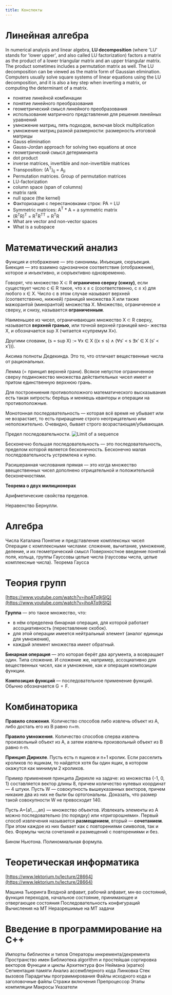 ```yaml
---
title: Конспекты
---
```

# Линейная алгебра

In numerical analysis and linear algebra, **LU decomposition** (where 'LU' stands for 'lower upper', and also called LU factorization) factors a matrix as the product of a lower triangular matrix and an upper triangular matrix. The product sometimes includes a permutation matrix as well. The LU decomposition can be viewed as the matrix form of Gaussian elimination. Computers usually solve square systems of linear equations using the LU decomposition, and it is also a key step when inverting a matrix, or computing the determinant of a matrix.

- понятие линейной комбинации
- понятие линейного преобразования
- геометрический смысл линейного преобразования
- использование матричного представления для решения линейных уравнений
- умножение матриц, пять подходов, включая block multiplication
- умножение матриц разной размерности: размерность итоговой матрицы
- Gauss elimination
- Gauss-Jordan approach for solving two equations at once
- геометрический смысл детерминанта
- dot product
- inverse matrices, invertible and non-invertible matrices
- Transposition: (A<sup>T</sup>)<sub>ij</sub> = A<sub>ji</sub>
- Permutation matrices. Group of permutation matrices
- LU-factorization
- column space (span of columns)
- matrix rank
- null space (the kernel)
- Факторизация с перестановками строк: PA = LU
- Symmetric matrices: A<sup>T</sup> * A = a symmetric matrix
- (R<sup>T</sup>R)<sup>T</sup> = R<sup>T</sup>R<sup>TT</sup> = R<sup>T</sup>R
- What are vector and non-vector spaces
- What is a subspace

# Математический анализ
Функция и отображение — это синонимы. Инъекция, сюръекция. Биекция — это взаимно однозначное соответствие (отображение), которое и инъективно, и сюръективно одновременно.

Говорят, что множество X ⊂ R **ограничено сверху (снизу)**, если существует число c ∈ R такое, что x ≤ c (соответственно, c ≤ x) для
любого x ∈ X. Число c в этом случае называют верхней (соответственно, нижней) границей множества X или также мажорантой
(минорантой) множества X. Множество, ограниченное и сверху, и снизу, называется **ограниченным**.

Наименьшее из чисел, ограничивающих множество X ⊂ R сверху, называется **верхней гранью**, или точной верхней границей мно-
жества X, и обозначается sup X (читается «супремум X»). 

Другими словами,
(s = sup X) := ∀x ∈ X ((x ≤ s) ∧ (∀s′ < s ∃x′ ∈ X (s′ < x′))).

Аксима полноты Дедекинда. Это то, что отличает вещественные числа от рациональных.

Лемма (= принцип верхней грани). Всякое непустое ограниченное сверху подмножество множества действительных чисел имеет и притом единственную верхнюю грань.

Для построениения противоположного математического высказывания есть такая хитрость: берёшь и меняешь кванторы и операции на противоположные.

Монотонная последовательность — которая всё время не убывает или не возрастает, то есть приращение строго неотрицательно или неположительно. Очевидно, бывает строго возрастающая/убывающая.

Предел последовательности. 
![Limit of a sequence](https://wikimedia.org/api/rest_v1/media/math/render/svg/0af1ef188447bee409412e68fb5a6aa790c3869b) 

Бесконечно большая последовательность — это последовательность, пределом которой является бесконечность. Бесконечно малая последовательность устремлена к нулю.

Расишеранная числования прямая — это когда множество ввещественных чисел дополнено отрицательной и положительной бесконечностями.

**Теорема о двух милиционерах**

Арифметические свойства пределов. 

Неравенство Бернулли. 

# Алгебра

Числа Каталана
Понятие и представление комплексных чисел
Операции с комплексными числами: сложение, вычитание, умножение, деление, и их геометрический смысл
Поверхностное введение понятий поля, кольца, группы
Гауссовы целые числа (гауссовы числа, целые комплексные числа). Теорема Гаусса

# Теория групп

[https://www.youtube.com/watch?v=ihoATq9jSlQ](https://www.youtube.com/watch?v=ihoATq9jSlQ)

**Группа** — это такое множество, что:
- в нём определена бинарная операция, для которой работает ассоциативность (переставление скобок).
- для этой операции имеется нейтральный элемент (аналог единицы для умножения), 
- каждый элемент множества имеет обратный. 

**Бинарная операция** — это которая берёт два аргумента, а возвращает один. Типа сложение. И сложение же, например, ассоциативно для вещественных чисел, как и умножение, как и операция композиции функции. 

**Композиция функций** — последовательное применение функций. Обычно обозначается G &#9900; F.

# Комбинаторика

**Правило сложения**. Количество способов либо извлечь объект из A, либо достать его из B равно n+m.

**Правило умножения**. Количество способов сперва извлечь произвольный объект из A, а затем извлечь произвольный объект из B равно n⋅m.

**Принцип Дирихле**. Пусть есть n ящиков и n+1 кролик. Если расселить кроликов по ящикам, то найдется хотя бы один ящик, в котором окажутся как минимум 2 кроликов.

Пример применения принципа Дирихле на задаче: из множества {-1, 0, 1} составляется вектор длины 8, причем количество нулевых координат — 4 штуки. Пусть W — совокупность вышеуказанных векторов, причем никакие два из них не были бы ортогональны. Доказать, что размер такой совокупности W не превосходит 140.

Пусть A={a1,…,an} — множество объектов. Извлекать элементы из A можно последовательно (по порядку) или «пригорошнями». Первый способ извлечения называется **размещением**, вторый — **сочетанием**. При этом каждое из них бывает как с повторениями символов, так и без.
Формулы числа сочетаний и размещений с повторениями и без.

Бином Ньютона. Полиномиальная формула.

# Теоретическая информатика

[https://www.lektorium.tv/lecture/28664](https://www.lektorium.tv/lecture/28664)

Машина Тьюринга
Входной алфавит, рабочий алфавит, мн-во состояний, функция переходов, начальное состояние, принимающее и отвергающее состояния
Последовательность конфигураций
Вычисления на МТ
Неразрешимые на МТ задачи

# Введение в программирование на С++

Импорты библиотек и типов
Операторы инкремента/декремента
Пространство имен
Библиотека algorithm и простейшая сортировка векторов
Функции и циклы
Архитектура фон Неймана (кратко)
Сегментация памяти
Анализ ассемблерного кода
Линковка
Стек вызовов
Парадигмы программирования
Файлы исходного кода и заголовочные файлы
Стражи включения
Препроцессор
Этапы компиляции
Макросы
Указатели

